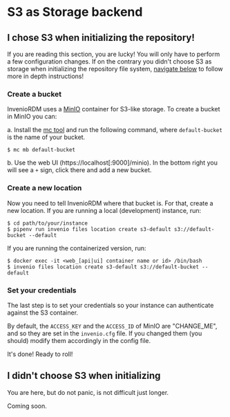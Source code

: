 # S3 as Storage backend

## I chose S3 when initializing the repository!

If you are reading this section, you are lucky! You will only have to perform a few configuration changes. If on the contrary you didn't choose S3 as storage when initializing the repository file system, [navigate below](#i-didnt-choose-s3-when-initializing) to follow more in depth instructions!

### Create a bucket

InvenioRDM uses a [MinIO](https://min.io/download) container for S3-like storage. To create a bucket in MinIO you can:

a. Install the [mc tool](https://docs.min.io/docs/minio-client-quickstart-guide.html) and run the following command, where `default-bucket` is the name of your bucket.

``` console
$ mc mb default-bucket
```

b. Use the web UI (https://localhost[:9000]/minio). In the bottom right you will see a `+` sign, click there and add a new bucket.

### Create a new location

Now you need to tell InvenioRDM where that bucket is. For that, create a new location. If you are running a local (development) instance, run:

``` console
$ cd path/to/your/instance
$ pipenv run invenio files location create s3-default s3://default-bucket --default
```

If you are running the containerized version, run:

``` console
$ docker exec -it <web_[api|ui] container name or id> /bin/bash
$ invenio files location create s3-default s3://default-bucket --default
```

### Set your credentials

The last step is to set your credentials so your instance can authenticate against the S3 container.

By default, the `ACCESS_KEY` and the `ACCESS_ID` of MinIO are "CHANGE_ME", and so they are set in the `invenio.cfg` file. If you changed them (you should) modify them accordingly in the config file.

It's done! Ready to roll!

## I didn't choose S3 when initializing

You are here, but do not panic, is not difficult just longer.

Coming soon.

